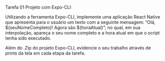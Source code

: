 Tarefa 01 Projeto com Expo-CLI

Utilizando a ferramenta Expo-CLI, implemente uma aplicação React Native que apresenta para o usuário um texto com a seguinte mensagem: “Olá, ${seuNomeCompleto}! Agora são ${horaAtual}”; no qual, em sua interpolação, apareça o seu nome completo e a hora atual em que o script tenha sido executado.

Além do .Zip do projeto Expo-CLI, evidencie o seu trabalho através de prints da tela em cada etapa da tarefa.